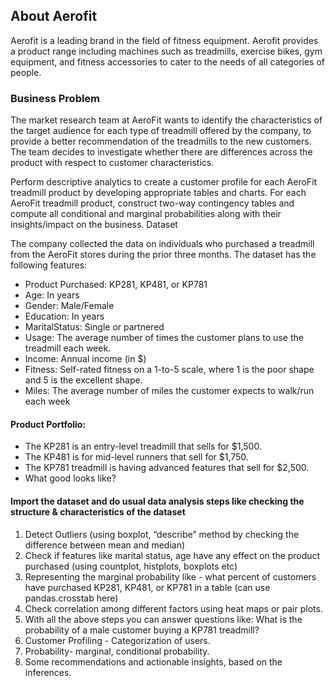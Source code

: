 ## About Aerofit

Aerofit is a leading brand in the field of fitness equipment. Aerofit provides a product range including machines such as treadmills, exercise bikes, gym equipment, and fitness accessories to cater to the needs of all categories of people.


### Business Problem

The market research team at AeroFit wants to identify the characteristics of the target audience for each type of treadmill offered by the company, to provide a better recommendation of the treadmills to the new customers. The team decides to investigate whether there are differences across the product with respect to customer characteristics.

Perform descriptive analytics to create a customer profile for each AeroFit treadmill product by developing appropriate tables and charts.
For each AeroFit treadmill product, construct two-way contingency tables and compute all conditional and marginal probabilities along with their insights/impact on the business.
Dataset

The company collected the data on individuals who purchased a treadmill from the AeroFit stores during the prior three months. The dataset has the following features:

- Product Purchased:	KP281, KP481, or KP781
- Age:	In years
- Gender:	Male/Female
- Education:	In years
- MaritalStatus:	Single or partnered
- Usage:	The average number of times the customer plans to use the treadmill each week.
- Income:	Annual income (in $)
- Fitness:	Self-rated fitness on a 1-to-5 scale, where 1 is the poor shape and 5 is the excellent shape.
 - Miles:	The average number of miles the customer expects to walk/run each week

#### Product Portfolio:

- The KP281 is an entry-level treadmill that sells for $1,500.
- The KP481 is for mid-level runners that sell for $1,750.
- The KP781 treadmill is having advanced features that sell for $2,500.
- What good looks like?

#### Import the dataset and do usual data analysis steps like checking the structure & characteristics of the dataset
1. Detect Outliers (using boxplot, “describe” method by checking the difference between mean and median)
2. Check if features like marital status, age have any effect on the product purchased (using countplot, histplots, boxplots etc)
3. Representing the marginal probability like - what percent of customers have purchased KP281, KP481, or KP781 in a table (can use pandas.crosstab here)
4. Check correlation among different factors using heat maps or pair plots.
5. With all the above steps you can answer questions like: What is the probability of a male customer buying a KP781 treadmill?
6. Customer Profiling - Categorization of users.
7. Probability- marginal, conditional probability.
8. Some recommendations and actionable insights, based on the inferences.
